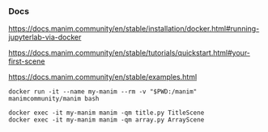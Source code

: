 ### Docs

https://docs.manim.community/en/stable/installation/docker.html#running-jupyterlab-via-docker

https://docs.manim.community/en/stable/tutorials/quickstart.html#your-first-scene

https://docs.manim.community/en/stable/examples.html

```shell
docker run -it --name my-manim --rm -v "$PWD:/manim" manimcommunity/manim bash

docker exec -it my-manim manim -qm title.py TitleScene
docker exec -it my-manim manim -qm array.py ArrayScene
```
